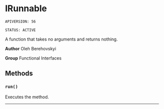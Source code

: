 # IRunnable

`APIVERSION: 56`

`STATUS: ACTIVE`

A function that takes no arguments and returns nothing.


**Author** Oleh Berehovskyi


**Group** Functional Interfaces

## Methods
### `run()`

Executes the method.

---
